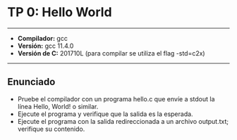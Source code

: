 # TP 0: Hello World
---
- **Compilador:** gcc
- **Versión:** gcc 11.4.0
- **Versión de C:** 201710L (para compilar se utiliza el flag -std=c2x)
---
## Enunciado
- Pruebe el compilador con un programa hello.c que envíe a stdout
la línea Hello, World! o similar.
- Ejecute el programa y verifique que la salida es la esperada.
- Ejecute el programa con la salida redireccionada a un archivo
output.txt; verifique su contenido.